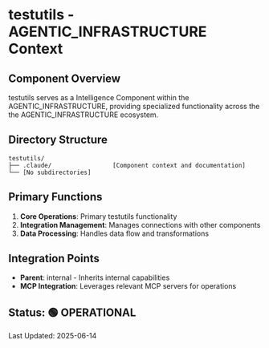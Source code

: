 # testutils - AGENTIC_INFRASTRUCTURE Context

## Component Overview

testutils serves as a Intelligence Component within the AGENTIC_INFRASTRUCTURE, providing specialized functionality across the the AGENTIC_INFRASTRUCTURE ecosystem.

## Directory Structure

```
testutils/
├── .claude/                 [Component context and documentation]
└── [No subdirectories]
```

## Primary Functions

1. **Core Operations**: Primary testutils functionality
2. **Integration Management**: Manages connections with other components
3. **Data Processing**: Handles data flow and transformations

## Integration Points

- **Parent**: internal - Inherits internal capabilities
- **MCP Integration**: Leverages relevant MCP servers for operations
  
## Status: 🟢 OPERATIONAL

Last Updated: 2025-06-14
